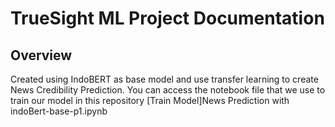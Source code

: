 # TrueSight ML Project Documentation
## Overview
Created using IndoBERT as base model and use transfer learning to create News Credibility Prediction. You can access the notebook file that we use to train our model in this repository [Train Model]News Prediction with indoBert-base-p1.ipynb
